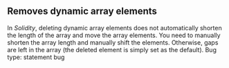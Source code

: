 ## Removes dynamic array elements
In *Solidity*, deleting dynamic array elements does not automatically shorten the length of the array and move the array elements. You need to manually shorten the array length and manually shift the elements. Otherwise, gaps are left in the array (the deleted element is simply set as the default).
Bug type: statement bug